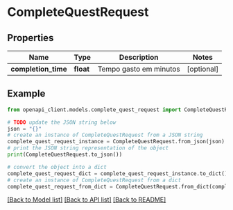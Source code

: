 # CompleteQuestRequest


## Properties

Name | Type | Description | Notes
------------ | ------------- | ------------- | -------------
**completion_time** | **float** | Tempo gasto em minutos | [optional] 

## Example

```python
from openapi_client.models.complete_quest_request import CompleteQuestRequest

# TODO update the JSON string below
json = "{}"
# create an instance of CompleteQuestRequest from a JSON string
complete_quest_request_instance = CompleteQuestRequest.from_json(json)
# print the JSON string representation of the object
print(CompleteQuestRequest.to_json())

# convert the object into a dict
complete_quest_request_dict = complete_quest_request_instance.to_dict()
# create an instance of CompleteQuestRequest from a dict
complete_quest_request_from_dict = CompleteQuestRequest.from_dict(complete_quest_request_dict)
```
[[Back to Model list]](../README.md#documentation-for-models) [[Back to API list]](../README.md#documentation-for-api-endpoints) [[Back to README]](../README.md)


